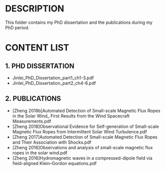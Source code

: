 # DESCRIPTION
This folder contains my PhD dissertation and the publications during my PhD period.
# CONTENT LIST
## 1. PHD DISSERTATION
- Jinlei_PhD_Dissertation_part1_ch1-3.pdf
- Jinlei_PhD_Dissertation_part2_ch4-6.pdf
## 2. PUBLICATIONS
- \[Zheng 2018b\]Automated Detection of Small-scale Magnetic Flux Ropes in the Solar Wind_ First Results from the Wind Spacecraft Measurements.pdf
- \[Zheng 2018\]Observational Evidence for Self-generation of Small-scale Magnetic Flux Ropes from Intermittent Solar Wind Turbulence.pdf
- \[Zheng 2017\]Automated Detection of Small-scale Magnetic Flux Ropes and Their Association with Shocks.pdf
- \[Zheng 2016\]Observations and analysis of small-scale magnetic flux ropes in the solar wind.pdf
- \[Zheng 2016\]Hydromagnetic waves in a compressed-dipole field via field-aligned Klein–Gordon equations.pdf
